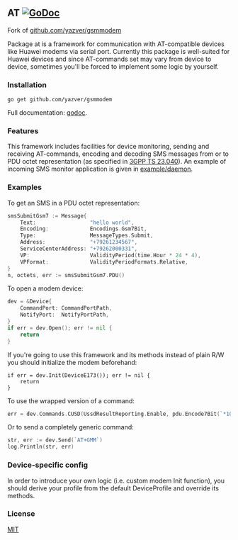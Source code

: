 ## AT [![GoDoc](http://img.shields.io/badge/godoc-reference-blue.svg)](https://godoc.org/github.com/yazver/gsmmodem)

Fork of  [github.com/yazver/gsmmodem](https://github.com/yazver/gsmmodem)

Package at is a framework for communication with AT-compatible devices like Huawei modems via serial port. Currently this package is well-suited for Huawei devices and since AT-commands set may vary from device to device, sometimes you'll be forced to implement some logic by yourself.

### Installation

``` 
go get github.com/yazver/gsmmodem
```

Full documentation: [godoc](https://godoc.org/github.com/yazver/gsmmodem).

### Features

This framework includes facilities for device monitoring, sending and receiving AT-commands, encoding and decoding SMS messages from or to PDU octet representation (as specified in [3GPP TS 23.040]). An example of incoming SMS monitor application is given in [example/daemon].

[example/daemon]: https://github.com/yazver/gsmmodem/blob/master/example/daemon
[3GPP TS 23.040]: http://www.etsi.org/deliver/etsi_ts/123000_123099/123040/11.05.00_60/ts_123040v110500p.pdf

### Examples

To get an SMS in a PDU octet representation:
```go
smsSubmitGsm7 := Message{
	Text:                 "hello world",
	Encoding:             Encodings.Gsm7Bit,
	Type:                 MessageTypes.Submit,
	Address:              "+79261234567",
	ServiceCenterAddress: "+79262000331",
	VP:                   ValidityPeriod(time.Hour * 24 * 4),
	VPFormat:             ValidityPeriodFormats.Relative,
}
n, octets, err := smsSubmitGsm7.PDU()
```

To open a modem device:
```go
dev = &Device{
	CommandPort: CommandPortPath,
	NotifyPort:  NotifyPortPath,
}
if err = dev.Open(); err != nil {
	return
}
```

If you're going to use this framework and its methods instead of plain R/W you should initialize the modem beforehand:
```
if err = dev.Init(DeviceE173()); err != nil {
	return
}
```

To use the wrapped version of a command:
```go
err = dev.Commands.CUSD(UssdResultReporting.Enable, pdu.Encode7Bit(`*100#`), Encodings.Gsm7Bit)
```

Or to send a completely generic command:
```go
str, err := dev.Send(`AT+GMM`)
log.Println(str, err)
```

### Device-specific config

In order to introduce your own logic (i.e. custom modem Init function), you should derive your profile from the default DeviceProfile and override its methods.

### License

[MIT](http://xlab.mit-license.org)
